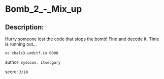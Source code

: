 
# Bomb_2_-_Mix_up
## Description:
Hurry someone lost the code that stops the bomb! Find and decode it. Time is running out...

`nc chals3.umdctf.io 6000`

author: `sydocon, itsecgary`

score: `3/10`

